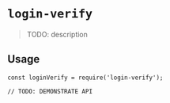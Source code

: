 # `login-verify`

> TODO: description

## Usage

```
const loginVerify = require('login-verify');

// TODO: DEMONSTRATE API
```
